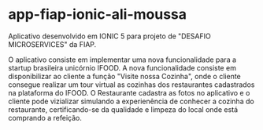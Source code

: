 # app-fiap-ionic-ali-moussa

Aplicativo desenvolvido em IONIC 5 para projeto de "DESAFIO MICROSERVICES" da FIAP.

O aplicativo consiste em implementar uma nova funcionalidade para a startup brasileira unicórnio IFOOD. A nova funcionalidade consiste em disponibilizar ao cliente a função
"Visite nossa Cozinha", onde o cliente consegue realizar um tour virtual as cozinhas dos restaurantes cadastrados na plataforma do IFOOD. O Restaurante cadastra as fotos no 
aplicativo e o cliente pode vizializar simulando a experienência de conhecer a cozinha do restaurante, certificando-se da qualidade e limpeza do local onde está comprando
a refeição.
